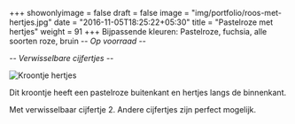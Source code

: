 +++
showonlyimage = false
draft = false
image = "img/portfolio/roos-met-hertjes.jpg"
date = "2016-11-05T18:25:22+05:30"
title = "Pastelroze met hertjes"
weight = 91
+++
Bijpassende kleuren: Pastelroze, fuchsia, alle soorten roze, bruin
*-- Op voorraad --*

*-- Verwisselbare cijfertjes --*
<!--more-->
![Kroontje hertjes][1]

Dit kroontje heeft een pastelroze buitenkant en hertjes langs de binnenkant.

Met verwisselbaar cijfertje 2. Andere cijfertjes zijn perfect mogelijk.


[1]: /img/portfolio/roos-met-hertjes.jpg
